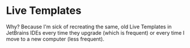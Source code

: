 # Live Templates

Why?  Because I'm sick of recreating the same, old Live Templates in JetBrains IDEs every time they upgrade (which is frequent) or every time I move to a new computer (less frequent).

